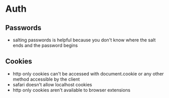 # Auth

## Passwords

- salting passwords is helpful because you don't know where the salt ends and the password begins

## Cookies

- http only cookies can't be accessed with document.cookie or any other method accessible by the client
- safari doesn't allow localhost cookies
- http only cookies aren't available to browser extensions

